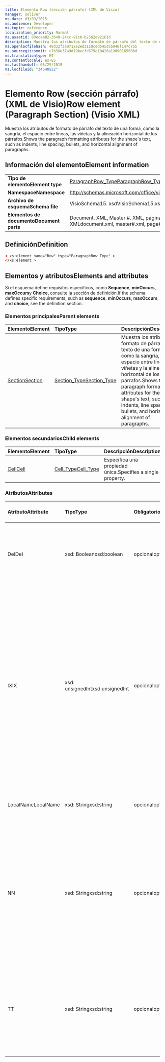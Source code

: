```yaml
---
title: Elemento Row (sección párrafo) (XML de Visio)
manager: soliver
ms.date: 03/09/2015
ms.audience: Developer
ms.topic: reference
localization_priority: Normal
ms.assetid: 00ecaa82-3b40-24cc-91c0-b2562e92161d
description: Muestra los atributos de formato de párrafo del texto de una forma, como la sangría, el espacio entre líneas, las viñetas y la alineación horizontal de los párrafos.
ms.openlocfilehash: 48d32f3a0712e2ed3110ced545d5b946f147d755
ms.sourcegitcommit: e7b38e37a9d79becfd679e10420a19890165606d
ms.translationtype: MT
ms.contentlocale: es-ES
ms.lasthandoff: 05/29/2019
ms.locfileid: "34540822"
---
```

# <a name="row-element-paragraph-section-visio-xml"></a><span data-ttu-id="38dce-103">Elemento Row (sección párrafo) (XML de Visio)</span><span class="sxs-lookup"><span data-stu-id="38dce-103">Row element (Paragraph Section) (Visio XML)</span></span>

<span data-ttu-id="38dce-104">Muestra los atributos de formato de párrafo del texto de una forma, como la sangría, el espacio entre líneas, las viñetas y la alineación horizontal de los párrafos.</span><span class="sxs-lookup"><span data-stu-id="38dce-104">Shows the paragraph formatting attributes for the shape's text, such as indents, line spacing, bullets, and horizontal alignment of paragraphs.</span></span>
  
## <a name="element-information"></a><span data-ttu-id="38dce-105">Información del elemento</span><span class="sxs-lookup"><span data-stu-id="38dce-105">Element information</span></span>

|||
|:-----|:-----|
|<span data-ttu-id="38dce-106">**Tipo de elemento**</span><span class="sxs-lookup"><span data-stu-id="38dce-106">**Element type**</span></span> <br/> |[<span data-ttu-id="38dce-107">ParagraphRow_Type</span><span class="sxs-lookup"><span data-stu-id="38dce-107">ParagraphRow_Type</span></span>](paragraphrow_type-complextypevisio-xml.md) <br/> |
|<span data-ttu-id="38dce-108">**Namespace**</span><span class="sxs-lookup"><span data-stu-id="38dce-108">**Namespace**</span></span> <br/> |http://schemas.microsoft.com/office/visio/2012/main  <br/> |
|<span data-ttu-id="38dce-109">**Archivo de esquema**</span><span class="sxs-lookup"><span data-stu-id="38dce-109">**Schema file**</span></span> <br/> |<span data-ttu-id="38dce-110">VisioSchema15. xsd</span><span class="sxs-lookup"><span data-stu-id="38dce-110">VisioSchema15.xsd</span></span>  <br/> |
|<span data-ttu-id="38dce-111">**Elementos de documento**</span><span class="sxs-lookup"><span data-stu-id="38dce-111">**Document parts**</span></span> <br/> |<span data-ttu-id="38dce-112">Document. XML, Master #. XML, página #. XML</span><span class="sxs-lookup"><span data-stu-id="38dce-112">document.xml, master#.xml, page#.xml</span></span>  <br/> |
   
## <a name="definition"></a><span data-ttu-id="38dce-113">Definición</span><span class="sxs-lookup"><span data-stu-id="38dce-113">Definition</span></span>

```XML
< xs:element name="Row" type="ParagraphRow_Type" >
</xs:element >
```

## <a name="elements-and-attributes"></a><span data-ttu-id="38dce-114">Elementos y atributos</span><span class="sxs-lookup"><span data-stu-id="38dce-114">Elements and attributes</span></span>

<span data-ttu-id="38dce-115">Si el esquema define requisitos específicos, como **Sequence**, **minOccurs**, **maxOccurs**y **Choice**, consulte la sección de definición.</span><span class="sxs-lookup"><span data-stu-id="38dce-115">If the schema defines specific requirements, such as **sequence**, **minOccurs**, **maxOccurs**, and **choice**, see the definition section.</span></span> 
  
### <a name="parent-elements"></a><span data-ttu-id="38dce-116">Elementos principales</span><span class="sxs-lookup"><span data-stu-id="38dce-116">Parent elements</span></span>

|<span data-ttu-id="38dce-117">**Elemento**</span><span class="sxs-lookup"><span data-stu-id="38dce-117">**Element**</span></span>|<span data-ttu-id="38dce-118">**Tipo**</span><span class="sxs-lookup"><span data-stu-id="38dce-118">**Type**</span></span>|<span data-ttu-id="38dce-119">**Descripción**</span><span class="sxs-lookup"><span data-stu-id="38dce-119">**Description**</span></span>|
|:-----|:-----|:-----|
|[<span data-ttu-id="38dce-120">Section</span><span class="sxs-lookup"><span data-stu-id="38dce-120">Section</span></span>](section-element-sheet_type-complextypevisio-xml.md) <br/> |[<span data-ttu-id="38dce-121">Section_Type</span><span class="sxs-lookup"><span data-stu-id="38dce-121">Section_Type</span></span>](section_type-complextypevisio-xml.md) <br/> |<span data-ttu-id="38dce-122">Muestra los atributos de formato de párrafo del texto de una forma, como la sangría, el espacio entre líneas, las viñetas y la alineación horizontal de los párrafos.</span><span class="sxs-lookup"><span data-stu-id="38dce-122">Shows the paragraph formatting attributes for the shape's text, such as indents, line spacing, bullets, and horizontal alignment of paragraphs.</span></span>  <br/> |
   
### <a name="child-elements"></a><span data-ttu-id="38dce-123">Elementos secundarios</span><span class="sxs-lookup"><span data-stu-id="38dce-123">Child elements</span></span>

|<span data-ttu-id="38dce-124">**Elemento**</span><span class="sxs-lookup"><span data-stu-id="38dce-124">**Element**</span></span>|<span data-ttu-id="38dce-125">**Tipo**</span><span class="sxs-lookup"><span data-stu-id="38dce-125">**Type**</span></span>|<span data-ttu-id="38dce-126">**Descripción**</span><span class="sxs-lookup"><span data-stu-id="38dce-126">**Description**</span></span>|
|:-----|:-----|:-----|
|[<span data-ttu-id="38dce-127">Cell</span><span class="sxs-lookup"><span data-stu-id="38dce-127">Cell</span></span>](cell-element-paragraph-sectionvisio-xml.md) <br/> |[<span data-ttu-id="38dce-128">Cell_Type</span><span class="sxs-lookup"><span data-stu-id="38dce-128">Cell_Type</span></span>](cell_type-complextypevisio-xml.md) <br/> |<span data-ttu-id="38dce-129">Especifica una propiedad única.</span><span class="sxs-lookup"><span data-stu-id="38dce-129">Specifies a single property.</span></span>  <br/> |
   
### <a name="attributes"></a><span data-ttu-id="38dce-130">Atributos</span><span class="sxs-lookup"><span data-stu-id="38dce-130">Attributes</span></span>

|<span data-ttu-id="38dce-131">**Atributo**</span><span class="sxs-lookup"><span data-stu-id="38dce-131">**Attribute**</span></span>|<span data-ttu-id="38dce-132">**Tipo**</span><span class="sxs-lookup"><span data-stu-id="38dce-132">**Type**</span></span>|<span data-ttu-id="38dce-133">**Obligatorio**</span><span class="sxs-lookup"><span data-stu-id="38dce-133">**Required**</span></span>|<span data-ttu-id="38dce-134">**Descripción**</span><span class="sxs-lookup"><span data-stu-id="38dce-134">**Description**</span></span>|<span data-ttu-id="38dce-135">**Posibles valores**</span><span class="sxs-lookup"><span data-stu-id="38dce-135">**Possible values**</span></span>|
|:-----|:-----|:-----|:-----|:-----|
|<span data-ttu-id="38dce-136">Del</span><span class="sxs-lookup"><span data-stu-id="38dce-136">Del</span></span>  <br/> |<span data-ttu-id="38dce-137">xsd: Boolean</span><span class="sxs-lookup"><span data-stu-id="38dce-137">xsd:boolean</span></span>  <br/> |<span data-ttu-id="38dce-138">opcional</span><span class="sxs-lookup"><span data-stu-id="38dce-138">optional</span></span>  <br/> |<span data-ttu-id="38dce-139">Especifica si se ha eliminado una fila que, de lo contrario, se heredaría de una forma de patrón.</span><span class="sxs-lookup"><span data-stu-id="38dce-139">Specifies whether a row that would otherwise be inherited from a master shape has been deleted.</span></span>  <br/> |<span data-ttu-id="38dce-140">Valores del tipo xsd: Boolean.</span><span class="sxs-lookup"><span data-stu-id="38dce-140">Values of the xsd:boolean type.</span></span>  <br/> |
|<span data-ttu-id="38dce-141">IX</span><span class="sxs-lookup"><span data-stu-id="38dce-141">IX</span></span>  <br/> |<span data-ttu-id="38dce-142">xsd: unsignedInt</span><span class="sxs-lookup"><span data-stu-id="38dce-142">xsd:unsignedInt</span></span>  <br/> |<span data-ttu-id="38dce-143">opcional</span><span class="sxs-lookup"><span data-stu-id="38dce-143">optional</span></span>  <br/> |<span data-ttu-id="38dce-144">Especifica el identificador de base uno de la fila.</span><span class="sxs-lookup"><span data-stu-id="38dce-144">Specifies the one-based identifier for the row.</span></span> <span data-ttu-id="38dce-145">Debe ser único y mayor que otros identificadores de la misma sección. El atributo IX solo se usa para las secciones character, Connection, Field, FillGradient, Geometry, Layer, LineGradient, Paragraph, Reviewer, Scratch y Tabs.</span><span class="sxs-lookup"><span data-stu-id="38dce-145">It should be unqiue and greater than other identifiers in the same section.The IX attribute is only used for the Character, Connection, Field, FillGradient, Geometry, Layer, LineGradient, Paragraph, Reviewer, Scratch, and Tabs sections.</span></span> <span data-ttu-id="38dce-146">Una fila sólo puede tener uno de los atributos IX o N.</span><span class="sxs-lookup"><span data-stu-id="38dce-146">A row can only have one of the IX or N attributes.</span></span>  <br/> |<span data-ttu-id="38dce-147">Valores del tipo xsd: unsignedInt.</span><span class="sxs-lookup"><span data-stu-id="38dce-147">Values of the xsd:unsignedInt type.</span></span>  <br/> |
|<span data-ttu-id="38dce-148">LocalName</span><span class="sxs-lookup"><span data-stu-id="38dce-148">LocalName</span></span>  <br/> |<span data-ttu-id="38dce-149">xsd: String</span><span class="sxs-lookup"><span data-stu-id="38dce-149">xsd:string</span></span>  <br/> |<span data-ttu-id="38dce-150">opcional</span><span class="sxs-lookup"><span data-stu-id="38dce-150">optional</span></span>  <br/> |<span data-ttu-id="38dce-151">Especifica el nombre único dependiente del idioma de la fila.</span><span class="sxs-lookup"><span data-stu-id="38dce-151">Specifies the unique language-dependent name of the row.</span></span>  <br/> |<span data-ttu-id="38dce-152">Valores del tipo xsd: String.</span><span class="sxs-lookup"><span data-stu-id="38dce-152">Values of the xsd:string type.</span></span>  <br/> |
|<span data-ttu-id="38dce-153">N</span><span class="sxs-lookup"><span data-stu-id="38dce-153">N</span></span>  <br/> |<span data-ttu-id="38dce-154">xsd: String</span><span class="sxs-lookup"><span data-stu-id="38dce-154">xsd:string</span></span>  <br/> |<span data-ttu-id="38dce-155">opcional</span><span class="sxs-lookup"><span data-stu-id="38dce-155">optional</span></span>  <br/> |<span data-ttu-id="38dce-156">Especifica el nombre único independiente del idioma de la fila. El atributo N solo se usa para las secciones User, Property, Actions, control, Connection, HYPERLINK y ActionTag.</span><span class="sxs-lookup"><span data-stu-id="38dce-156">Specifies the unique language-independent name of the row.The N attribute is only used for the User, Property, Actions, Control, Connection, Hyperlink, and ActionTag sections.</span></span> <span data-ttu-id="38dce-157">Una fila sólo puede tener uno de los atributos IX o N.</span><span class="sxs-lookup"><span data-stu-id="38dce-157">A row can only have one of the IX or N attributes.</span></span>  <br/> |<span data-ttu-id="38dce-158">Valores del tipo xsd: String.</span><span class="sxs-lookup"><span data-stu-id="38dce-158">Values of the xsd:string type.</span></span>  <br/> |
|<span data-ttu-id="38dce-159">T</span><span class="sxs-lookup"><span data-stu-id="38dce-159">T</span></span>  <br/> |<span data-ttu-id="38dce-160">xsd: String</span><span class="sxs-lookup"><span data-stu-id="38dce-160">xsd:string</span></span>  <br/> |<span data-ttu-id="38dce-161">opcional</span><span class="sxs-lookup"><span data-stu-id="38dce-161">optional</span></span>  <br/> |<span data-ttu-id="38dce-162">Especifica el tipo de la ruta geométrica representada por la fila y utilizada en la visualización de geometría.</span><span class="sxs-lookup"><span data-stu-id="38dce-162">Specifies the type of the geometric path represented by the row and used in geometry visualization.</span></span> <span data-ttu-id="38dce-163">El atributo T solo se usa para la sección Geometry.</span><span class="sxs-lookup"><span data-stu-id="38dce-163">The T attribute is only used for the Geometry section.</span></span>  <br/> |<span data-ttu-id="38dce-164">Valores del tipo xsd: String.</span><span class="sxs-lookup"><span data-stu-id="38dce-164">Values of the xsd:string type.</span></span>  <br/> |
   

